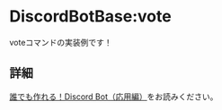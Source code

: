# DiscordBotBase:vote

voteコマンドの実装例です！


## 詳細

[誰でも作れる！Discord Bot（応用編）](https://note.com/notes/n87bd4fa02c95)をお読みください。